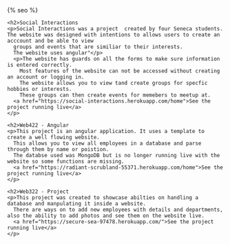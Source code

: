 <html lang="{{ site.lang | default: "en-US" }}">
  <head>
    <meta charset="utf-8">
    <meta http-equiv="X-UA-Compatible" content="IE=edge">
{% seo %}
    <link rel="stylesheet" href="{{ '/assets/css/style.css?v=' | append: site.github.build_revision | relative_url }}">
    <script src="https://code.jquery.com/jquery-1.12.4.min.js" integrity="sha256-ZosEbRLbNQzLpnKIkEdrPv7lOy9C27hHQ+Xp8a4MxAQ=" crossorigin="anonymous"></script>
    <script src="{{ '/assets/js/respond.js' | relative_url }}"></script>
    <meta name="viewport" content="width=device-width, initial-scale=1, user-scalable=no">
  </head>
<div class="wrapper">
    <section>
  <div id="projects">

    <h2>Social Interactions
    <p>Social Interactions was a project  created by four Seneca students. The website was designed with intentions to allows users to create an acccount and be able to view
      groups and events that are similiar to their interests.
      The website uses angular"</p>
      <p>The website has guards on all the forms to make sure information is entered correctly.
        Most features of the website can not be accessed without creating an account or logging in.
        The website allows you to view tand create groups for specfic hobbies or interests.
        These groups can then create events for memebers to meetup at.
      <a href="https://social-interactions.herokuapp.com/home">See the project running live</a>
    </p>

    <h2>Web422 - Angular
    <p>This project is an angular application. It uses a template to create a well flowing website.
      This allows you to view all employees in a database and parse through them by name or poistion.
      The databse used was MongoDB but is no longer running live with the website so some functions are missing.
      <a href="https://radiant-scrubland-55371.herokuapp.com/home">See the project running live</a>
    </p>

    <h2>Web322 - Project
    <p>This project was created to showcase abilties on handling a database and manpulating it inside a website.
      There are ways on to add new employees with details and departments, also the ability to add photos and see them on the website live.
      <a href="https://secure-sea-97478.herokuapp.com/">See the project running live</a>
    </p>

 